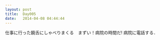 ```yaml
---
layout: post
title:  Day005
date:   2014-04-08 04:44:44
---
```


仕事に行った饒舌にしゃべりまくる　まずい！病院の時間だ!
病院に電話する．
